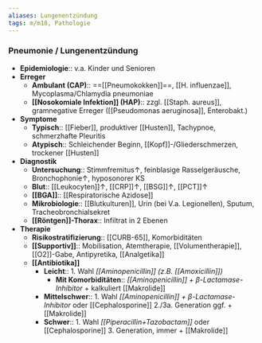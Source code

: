 ```yaml
---
aliases: Lungenentzündung
tags: m/m18, Pathologie
---
```

### Pneumonie / Lungenentzündung
- **Epidemiologie**:: v.a. Kinder und Senioren
- **Erreger**
	- **Ambulant (CAP)**:: ==[[Pneumokokken]]==, [[H. influenzae]], Mycoplasma/Chlamydia  pneumoniae
	- **[[Nosokomiale Infektion]] (HAP)**:: zzgl. [[Staph. aureus]], gramnegative Erreger ([[Pseudomonas aeruginosa]], Enterobakt.)
- **Symptome**
	- **Typisch**:: [[Fieber]], produktiver [[Husten]], Tachypnoe, schmerzhafte Pleuritis
	- **Atypisch**:: Schleichender Beginn, [[Kopf]]-/Gliederschmerzen, trockener [[Husten]]
- **Diagnostik**
	- **Untersuchung**:: Stimmfremitus↑, feinblasige Rasselgeräusche, Bronchophonie↑, hyposonorer KS
	- **Blut**:: [[Leukocyten]]↑, [[CRP]]↑, [[BSG]]↑, [[PCT]]↑
	- **[[BGA]]**:: [[Respiratorische Azidose]]
	- **Mikrobiologie**:: [[Blutkulturen]], Urin (bei V.a. Legionellen), Sputum, Tracheobronchialsekret
	- **[[Röntgen]]-Thorax**:: Infiltrat in 2 Ebenen
- **Therapie**
	- **Risikostratifizierung**:: [[CURB-65]], Komorbiditäten
	- **[[Supportiv]]**:: Mobilisation, Atemtherapie, [[Volumentherapie]], [[O2]]-Gabe, Antipyretika, [[Analgetika]]
	- **[[Antibiotika]]**
		- **Leicht**:: 1. Wahl *[[Aminopenicillin]] (z.B. [[Amoxicillin]])*
			- **Mit Komorbiditäten**:: *[[Aminopenicillin]] + β-Lactamase-Inhibitor* + kalkuliert [[Makrolide]] 
		- **Mittelschwer**:: 1. Wahl *[[Aminopenicillin]] + β-Lactamase-Inhibitor* oder [[Cephalosporine]] 2./3a. Generation ggf. + [[Makrolide]]
		- **Schwer**:: 1. Wahl *[[Piperacillin+Tazobactam]]* oder [[Cephalosporine]] 3. Generation, immer + [[Makrolide]]